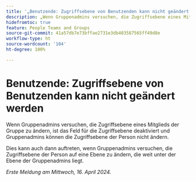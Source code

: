 ```yaml
---
title: '„Benutzende: Zugriffsebene von Benutzenden kann nicht geändert werden“'
description: „Wenn Gruppenadmins versuchen, die Zugriffsebene eines Mitglieds der Gruppe zu ändern, ist das Feld für die Zugriffsebene deaktiviert und Gruppenadmins können die Zugriffsebene der Person nicht ändern.“
hidefromtoc: true
feature: People Teams and Groups
source-git-commit: 41a57db7e73bffae2731e3db403587565ff49d8e
workflow-type: ht
source-wordcount: '104'
ht-degree: 100%

---
```



# Benutzende: Zugriffsebene von Benutzenden kann nicht geändert werden

Wenn Gruppenadmins versuchen, die Zugriffsebene eines Mitglieds der Gruppe zu ändern, ist das Feld für die Zugriffsebene deaktiviert und Gruppenadmins können die Zugriffsebene der Person nicht ändern.

Dies kann auch dann auftreten, wenn Gruppenadmins versuchen, die Zugriffsebene der Person auf eine Ebene zu ändern, die weit unter der Ebene der Gruppenadmins liegt.

_Erste Meldung am Mittwoch, 16. April 2024._

